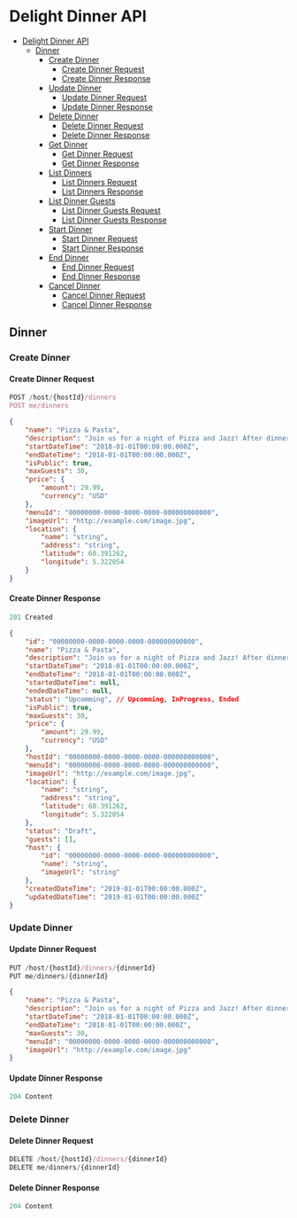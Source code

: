# Delight Dinner API

- [Delight Dinner API](#delight-dinner-api)
    - [Dinner](#dinner)
        - [Create Dinner](#create-dinner)
            - [Create Dinner Request](#create-dinner-request)
            - [Create Dinner Response](#dinner-response)
        - [Update Dinner](#update-dinner)
            - [Update Dinner Request](#update-dinner-request)
            - [Update Dinner Response](#update-dinner-response)
        - [Delete Dinner](#delete-dinner)
            - [Delete Dinner Request](#delete-dinner-request)
            - [Delete Dinner Response](#delete-dinner-response)
        - [Get Dinner](#get-dinner)
            - [Get Dinner Request](#get-dinner-request)
            - [Get Dinner Response](#get-dinner-response)
        - [List Dinners](#list-dinners)
            - [List Dinners Request](#list-dinners-request)
            - [List Dinners Response](#list-dinners-response)
        - [List Dinner Guests](#list-dinner-guests)
            - [List Dinner Guests Request](#list-dinner-guests-request)
            - [List Dinner Guests Response](#list-dinner-guests-response)    
        - [Start Dinner](#start-dinner)
            - [Start Dinner Request](#start-dinner-request)
            - [Start Dinner Response](#start-dinner-response)
        - [End Dinner](#end-dinner)
            - [End Dinner Request](#end-dinner-request)
            - [End Dinner Response](#end-dinner-response)
        - [Cancel Dinner](#cancel-dinner)
            - [Cancel Dinner Request](#cancel-dinner-request)
            - [Cancel Dinner Response](#cancel-dinner-response)

## Dinner

### Create Dinner

#### Create Dinner Request
```js
POST /host/{hostId}/dinners
POST me/dinners
```

```json
{
    "name": "Pizza & Pasta",
    "description": "Join us for a night of Pizza and Jazz! After dinner we will continue the fun at the BRB bar.",
    "startDateTime": "2018-01-01T00:00:00.000Z",
    "endDateTime": "2018-01-01T00:00:00.000Z",
    "isPublic": true,
    "maxGuests": 30,
    "price": {
        "amount": 29.99,
        "currency": "USD"
    },
    "menuId": "00000000-0000-0000-0000-000000000000",
    "imageUrl": "http://example.com/image.jpg",
    "location": {
        "name": "string",
        "address": "string",
        "latitude": 60.391262,
        "longitude": 5.322054
    }
}
```
#### Create Dinner Response
```js
201 Created
```

```json
{
    "id": "00000000-0000-0000-0000-000000000000",
    "name": "Pizza & Pasta",
    "description": "Join us for a night of Pizza and Jazz! After dinner we will continue the fun at the BRB bar.",
    "startDateTime": "2018-01-01T00:00:00.000Z",
    "endDateTime": "2018-01-01T00:00:00.000Z",
    "startedDateTime": null,
    "endedDateTime": null,
    "status": "Upcomming", // Upcomming, InProgress, Ended
    "isPublic": true,
    "maxGuests": 30,
    "price": {
        "amount": 29.99,
        "currency": "USD"
    },
    "hostId": "00000000-0000-0000-0000-000000000000",
    "menuId": "00000000-0000-0000-0000-000000000000",
    "imageUrl": "http://example.com/image.jpg",
    "location": {
        "name": "string",
        "address": "string",
        "latitude": 60.391262,
        "longitude": 5.322054
    },
    "status": "Draft",
    "guests": [],
    "host": {
        "id": "00000000-0000-0000-0000-000000000000",
        "name": "string",
        "imageUrl": "string"
    },
    "createdDateTime": "2019-01-01T00:00:00.000Z",
    "updatedDateTime": "2019-01-01T00:00:00.000Z"
}
```

### Update Dinner

#### Update Dinner Request
```js
PUT /host/{hostId}/dinners/{dinnerId}
PUT me/dinners/{dinnerId}
```

```json
{
    "name": "Pizza & Pasta",
    "description": "Join us for a night of Pizza and Jazz! After dinner we will continue the fun at the BRB bar.",
    "startDateTime": "2018-01-01T00:00:00.000Z",
    "endDateTime": "2018-01-01T00:00:00.000Z",
    "maxGuests": 30,
    "menuId": "00000000-0000-0000-0000-000000000000",
    "imageUrl": "http://example.com/image.jpg"
}
```
#### Update Dinner Response
```js
204 Content
```

### Delete Dinner

#### Delete Dinner Request
```js
DELETE /host/{hostId}/dinners/{dinnerId}
DELETE me/dinners/{dinnerId}
```

#### Delete Dinner Response
```js
204 Content
```

